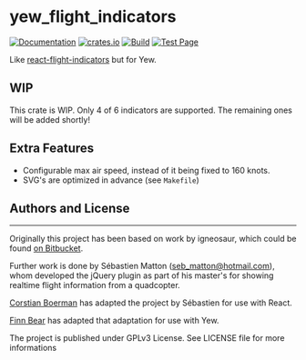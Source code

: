 # yew_flight_indicators

[![Documentation](https://docs.rs/yew_confetti/badge.svg)](https://docs.rs/yew_flight_indicators)
[![crates.io](https://img.shields.io/crates/v/yew_confetti.svg)](https://crates.io/crates/yew_flight_indicators)
[![Build](https://github.com/finnbear/yew_flight_indicators/actions/workflows/build.yml/badge.svg)](https://github.com/finnbear/yew_flight_indicators/actions/workflows/build.yml) 
[![Test Page](https://img.shields.io/badge/Test-page-green)](https://finnbear.github.io/yew_flight_indicators/)


Like [react-flight-indicators](https://github.com/skyhop/react-flight-indicators) but for Yew.

## WIP

This crate is WIP. Only 4 of 6 indicators are supported. The remaining ones will be added shortly!

## Extra Features

- Configurable max air speed, instead of it being fixed to 160 knots.
- SVG's are optimized in advance (see `Makefile`)

## Authors and License
-----------

Originally this project has been based on work by igneosaur, which could be found [on Bitbucket](https://bitbucket.org/igneosaur/attitude-indicator).

Further work is done by Sébastien Matton (seb_matton@hotmail.com), whom developed the jQuery plugin as part of his master's for showing realtime flight information from a quadcopter.

[Corstian Boerman](https://corstianboerman.com) has adapted the project by Sébastien for use with React.

[Finn Bear](https://finnbear.com) has adapted that adaptation for use with Yew.

The project is published under GPLv3 License. See LICENSE file for more informations
